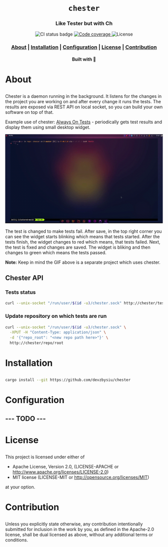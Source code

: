 <div align="center">

  <h1><code>chester</code></h1>

  <h3>
    <strong>Like Tester but with Ch</strong>
  </h3>

  <p>
    <img src="https://img.shields.io/github/actions/workflow/status/devzbysiu/chester/ci.yml?style=for-the-badge" alt="CI status badge" />
    <a href="https://codecov.io/gh/devzbysiu/chester">
      <img src="https://img.shields.io/codecov/c/github/devzbysiu/chester?style=for-the-badge" alt="Code coverage"/>
    </a>
    <img src="https://img.shields.io/crates/l/je?style=for-the-badge" alt="License"/>
  </p>

  <h3>
    <a href="#about">About</a>
    <span> | </span>
    <a href="#installation">Installation</a>
    <span> | </span>
    <a href="#configuration">Configuration</a>
    <span> | </span>
    <a href="#license">License</a>
    <span> | </span>
    <a href="#contribution">Contribution</a>
  </h3>

  <sub><h4>Built with 🦀</h4></sub>
</div>

# <p id="about">About</p>

Chester is a daemon running in the background. It listens for the changes in the project you are working on
and after every change it runs the tests. The results are exposed via REST API on local socket, so you can
build your own software on top of that.

Example use of chester: [Always On Tests](https://github.com/devzbysiu/aot) - periodically gets test results and
display them using small desktop widget.

![AOT](res/aot.gif)

The test is changed to make tests fail. After save, in the top right corner you can see the widget starts
blinking which means that tests started. After the tests finish, the widget changes
to red which means, that tests failed. Next, the test is fixed and changes are saved. The widget is bliking and then
changes to green which means the tests passed.

**Note:** Keep in mind the GIF above is a separate project which uses chester.

## Chester API

### Tests status
```bash
curl --unix-socket "/run/user/$(id -u)/chester.sock" http://chester/tests/status  
```

### Update repository on which tests are run
```bash
curl --unix-socket "/run/user/$(id -u)/chester.sock" \
  -XPUT -H "Content-Type: application/json" \
  -d '{"repo_root": "<new repo path here>"}' \
  http://chester/repo/root
```

# <p id="installation">Installation</p>

```bash
cargo install --git https://github.com/devzbysiu/chester
```

# <p id="configuration">Configuration</p>

## --- TODO ---

# <p id="license">License</p>

This project is licensed under either of

- Apache License, Version 2.0, (LICENSE-APACHE or http://www.apache.org/licenses/LICENSE-2.0)
- MIT license (LICENSE-MIT or http://opensource.org/licenses/MIT)

at your option.

# <p id="contribution">Contribution</p>


Unless you explicitly state otherwise, any contribution intentionally submitted for inclusion in the work by you, as defined in the Apache-2.0 license, shall be dual licensed as above, without any additional terms or conditions.

